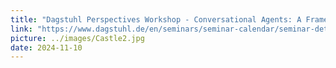 ```yaml
---
title: "Dagstuhl Perspectives Workshop - Conversational Agents: A Framework for Evaluation (CAFE)"
link: "https://www.dagstuhl.de/en/seminars/seminar-calendar/seminar-details/24352"
picture: ../images/Castle2.jpg
date: 2024-11-10
---
```

